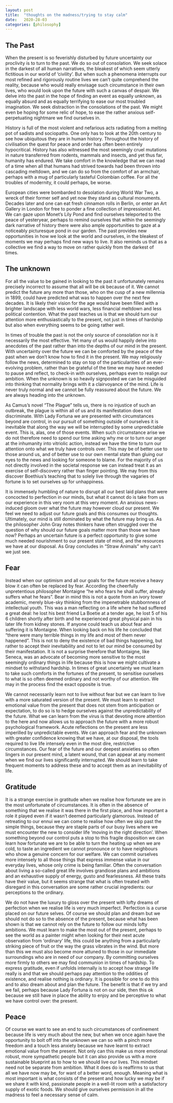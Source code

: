 ```yaml
---
layout: post
title:  "thoughts on the madness/trying to stay calm"
date:   2020-28-03
categories: [philosophy]
---
```


<h2>The Past</h2>

When the present is so feverishly disturbed by future uncertainty our proclivity is to turn to the past. We do so out of consolation. We seek solace in the darkest of all human narratives, the bleakest of which seem utterly fictitious in our world of ‘civility’. But when such a phenomena interrupts our most refined and rigorously routine lives we can’t quite comprehend the reality, because who would really envisage such circumstance in their own lives, who would look upon the future with such a canvas of despair. We delve into the past in the hope of finding an event as equally unknown, as equally absurd and as equally terrifying to ease our most troubled imagination. We seek distraction in the consolations of the past. We might even be hoping for some relic of hope, to ease the rather anxious self-perpetuating nightmare we find ourselves in. 

History is full of the most violent and nefarious acts radiating from a melting pot of sadists and sociopaths. One only has to look at the 20th century to see how ubiquitous they are in human history. Throughout the history of civilisation the quest for peace and order has often been entirely hypocritical. History has also witnessed the most seemingly cruel mutations in nature transferred from rodents, mammals and insects, and yet thus far, humanity has endured. We take comfort in the knowledge that we can read of a time when all that humans had strived towards had been thrown into cascading meltdown, and we can do so from the comfort of an armchair, perhaps with a mug of particularly tasteful Colombian coffee. For all the troubles of modernity, it could perhaps, be worse. 

European cities were bombarded to desolation during World War Two, a wreck of their former self and yet now they stand as cultural monuments. Decades later and one can eat fresh cinnamon rolls in Berlin, or enter an Art Gallery in London for free to ponder a fine collection of impressionist Art. We can gaze upon Monet’s Lily Pond and find ourselves teleported to the peace of yesteryear, perhaps to remind ourselves that within the seemingly dark narrative of history there were also ample opportunities to gaze at a noticeably picturesque pond in our garden. The past provides new opportunities in how we look at the world and ourselves, in the bleakest of moments we may perhaps find new ways to live. It also reminds us that as a collective we find a way to move on rather quickly from the darkest of times. 

<h2>The unknown</h2>

For all the value to be gained in looking to the past it unfortunately remains precisely incorrect to assume that all will be ok because of it. We cannot predict the future any more than those, who on the cusp of a new millennia in 1899, could have predicted what was to happen over the next few decades. It is likely their vision for the age would have been filled with a brighter landscape with less world wars, less financial meltdown and less political contention. What the past teaches us is that we should turn our attention more enthusiastically to the present, not just in times of hardship but also when everything seems to be going rather well. 

In times of trouble the past is not the only source of consolation nor is it necessarily the most effective. Yet many of us would happily delve into anecdotes of the past rather than into the depths of our mind in the present. With uncertainty over the future we can be comforted by the peace of the past when we don’t know how to find it in the present. We may religiously follow the news, determined to stay on top of the particularities of an ever-evolving problem, rather than be grateful of the time we may have needed to pause and reflect, to check-in with ourselves, perhaps even to realign our ambition. When the unknown is so heavily signposted we can be misguided into thinking that normality brings with it a clairvoyance of the mind. Life is never truly normal and we cannot be fully reassured about the future. We are always heading into the unknown.

As Camus’s novel “The Plague” tells us, there is no injustice of such an outbreak, the plague is within all of us and its manifestation does not discriminate. With Lady Fortuna we are presented with circumstances beyond are control, in our pursuit of something outside of ourselves it is inevitable that along the way we will be interrupted by some unpredictable event. This is, alas, one of those events.  When such circumstance arise we do not therefore need to spend our time asking why me or to turn our anger at the inhumanity into vitriolic action, instead we have the time to turn our attention onto what we truly have controls over. This may be of better use to those around us, and of better use to our own mental state than gluing our eyes to the news and looking for someone to blame. For the majority of us not directly involved in the societal response we can instead treat it as an exercise of self-discovery rather than finger pointing. We may from this discover Boethius’s teaching that to solely live through the vagaries of fortune is to set ourselves up for unhappiness. 

It is immensely humbling of nature to disrupt all our best laid plans that were concocted to perfection in our minds, but what it cannot do is take from us our experience in this very room at this very moment. An anxious news-induced gloom over what the future may however cloud our present. We feel we need to adjust our future goals and this consumes our thoughts. Ultimately, our mind is still dominated by what the future may bring us. As the philosopher John Gray notes thinkers have often struggled over the question of why should our future goals matter more than those we have now? Perhaps an uncertain future is a perfect opportunity to give some much needed nourishment to our present state of mind, and the resources we have at our disposal. As Gray concludes in “Straw Animals” why can’t we just see. 


<h2>Fear</h2>

Instead when our optimism and all our goals for the future receive a heavy blow it can often be replaced by fear. According the cheerfully unpretentious philosopher Montaigne “he who fears he shall suffer, already suffers what he fears”. Bear in mind this is not a quote from an ivory tower academic, merely blue-sky thinking from the impenetrable stubbornness of intellectual youth. This was a man reflecting on a life where he had suffered a great deal: he lost his best friend La Boetie at a tender age, he lost 5 of his 6 children shortly after birth and he experienced great physical pain in his later life from kidney stones. If anyone could teach us about fear and suffering it is Montaigne. When looking back on his life he concluded that “there were many terrible things in my life and most of them never happened”. This is not to deny the existence of bad things happening, but rather to accept their inevitability and not to let our mind be consumed by their manifestation. It is not a surprise therefore that Montaigne, like Seneca, was an advocate of becoming more sensitive to the most seemingly ordinary things in life because this is how we might cultivate a mindset to withstand hardship. In times of great uncertainty we must learn to take such comforts in the fortunes of the present, to sensitise ourselves to what is so often deemed ordinary and not worthy of our attention. We may in the process find the exact opposite is true. 

We cannot necessarily learn not to live without fear but we can learn to live with a more saturated version of the present. We must learn to extract emotional value from the present that does not stem from anticipation or expectation, to do so is to hedge ourselves against the unpredictability of the future. What we can learn from the virus is that devoting more attention to the here and now allows us to approach the future with a more robust psychological framework. Acute reflections on the present are less imperilled by unpredictable events. We can approach fear and the unknown with greater confidence knowing that we have, at our disposal, the tools required to live life intensely even in the most dire, restrictive circumstances. Our fear of the future and our deepest anxieties so often lingers in our present mind, a latent wound, that can appear at any moment when we find our lives significantly interrupted. We should learn to take frequent moments to address these and to accept them as an inevitability of life. 


<h2>Gratitude</h2>

It is a strange exercise in gratitude when we realise how fortunate we are in the most unfortunate of circumstances. It is often in the absence of something that we realise it was there in the first place, and how important a role it played even if it wasn’t deemed particularly glamorous. Instead of retreating to our ennui we can come to realise how often we skip past the simple things, because they are staple parts of our busy lives where we must encounter the new to consider life ‘moving in the right direction’. When something beyond our control puts a stop to this fragile disposition we can learn how fortunate we are to be able to turn the heating up when we are cold, to taste an ingredient we cannot pronounce or to have neighbours who show a genuine concern for our welfare. We can commit ourselves more intensely to all those things that express immense value in our everyday lives, whose only crime is being familiar. Often the conversation about living a so-called great life involves grandiose plans and ambitions and an exhaustive supply of energy, gusto and fearlessness. All these traits have their value, but it seems strange that what is often treated with disregard in this conversation are some rather crucial ingredients: our perceptions to the ordinary. 

We do not have the luxury to gloss over the present with lofty dreams of perfection when we realise life is very much imperfect. Perfection is a curse placed on our future selves. Of course we should plan and dream but we should not do so to the absence of the present, because what has been shown is that we cannot rely on the future to follow our minds lofty ambitions. We must learn to make the most out of the present, perhaps to see the world as a painter might when looking for their next acute observation from ‘ordinary’ life, this could be anything from a particularly striking piece of fruit or the way the grass vibrates in the wind. But more than this we must also become more attuned to those in our immediate surroundings who are in need of our company. By committing ourselves more firmly to others we may find communion in times of hardship. To express gratitude, even if unfolds internally is to accept how strange life really is and that we should perhaps pay attention to the oddities of existence, and realise nothing is ordinary. It is possible for one to do this and to also dream about and plan the future. The benefit is that if we try and we fail, perhaps because Lady Fortuna is not on our side, then this ok because we still have in place the ability to enjoy and be perceptive to what we have control over: the present. 

<h2>Peace</h2>

Of course we want to see an end to such circumstances of confinement because life is very much about the new, but when we once again have the opportunity to bolt off into the unknown we can so with a pinch more freedom and a touch less anxiety because we have learnt to extract emotional value from the present. Not only can this make us more emotional robust, more sympathetic people but it can also provide us with a more sustainable blueprint as to how to we should live our lives. This mindset need not be separate from ambition. What it does do is reaffirms to us that all we have now may be, for want of a better word, enough. Meaning what is most important is what consists of the present and how lucky we may be if we share it with kind, passionate people in a well-lit room with a satisfactory supply of exotic foods. We should give ourselves permission in all the madness to feel a necessary sense of calm. 

